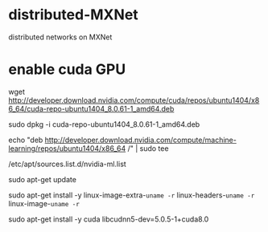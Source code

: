 # distributed-MXNet
distributed networks on MXNet

# enable cuda GPU
wget http://developer.download.nvidia.com/compute/cuda/repos/ubuntu1404/x86_64/cuda-repo-ubuntu1404_8.0.61-1_amd64.deb

sudo dpkg -i cuda-repo-ubuntu1404_8.0.61-1_amd64.deb

echo "deb http://developer.download.nvidia.com/compute/machine-learning/repos/ubuntu1404/x86_64 /" | sudo tee 

/etc/apt/sources.list.d/nvidia-ml.list

sudo apt-get update

sudo apt-get install -y linux-image-extra-`uname -r` linux-headers-`uname -r` linux-image-`uname -r`

sudo apt-get install -y cuda libcudnn5-dev=5.0.5-1+cuda8.0
